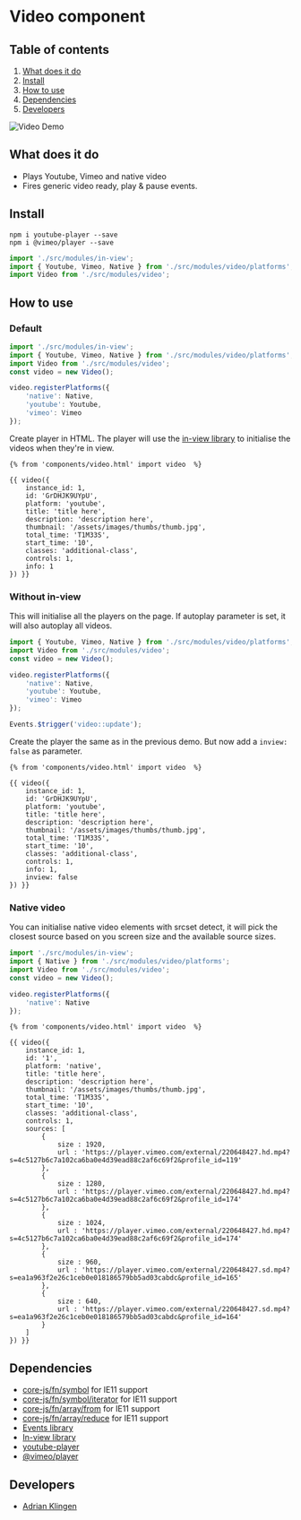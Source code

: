 
# Video component

## Table of contents
1. [What does it do](#markdown-header-what-does-it-do)
2. [Install](#markdown-header-install)
3. [How to use](#markdown-header-how-to-use)
4. [Dependencies](#markdown-header-dependencies)
5. [Developers](#markdown-header-developers)

![Video Demo](./_demo/video.gif)

## What does it do
* Plays Youtube, Vimeo and native video
* Fires generic video ready, play & pause events.

## Install
```node
npm i youtube-player --save
npm i @vimeo/player --save
```
```javascript
import './src/modules/in-view';
import { Youtube, Vimeo, Native } from './src/modules/video/platforms';
import Video from './src/modules/video';
```

## How to use

### Default

```javascript
import './src/modules/in-view';
import { Youtube, Vimeo, Native } from './src/modules/video/platforms';
import Video from './src/modules/video';
const video = new Video();

video.registerPlatforms({
    'native': Native,
    'youtube': Youtube,
    'vimeo': Vimeo
});
```

Create player in HTML. The player will use the [in-view library](/utilities/in-view/) to initialise the videos when they're in view.
```htmlmixed
{% from 'components/video.html' import video  %}

{{ video({
    instance_id: 1,
    id: 'GrDHJK9UYpU',
    platform: 'youtube',
    title: 'title here',
    description: 'description here',
    thumbnail: '/assets/images/thumbs/thumb.jpg',
    total_time: 'T1M33S',
    start_time: '10',
    classes: 'additional-class',
    controls: 1,
    info: 1
}) }}
```

### Without in-view
This will initialise all the players on the page. If autoplay parameter is set, it will also autoplay all videos.
```javascript
import { Youtube, Vimeo, Native } from './src/modules/video/platforms';
import Video from './src/modules/video';
const video = new Video();

video.registerPlatforms({
    'native': Native,
    'youtube': Youtube,
    'vimeo': Vimeo
});

Events.$trigger('video::update');
```

Create the player the same as in the previous demo. But now add a `inview: false` as parameter.
```htmlmixed
{% from 'components/video.html' import video  %}

{{ video({
    instance_id: 1,
    id: 'GrDHJK9UYpU',
    platform: 'youtube',
    title: 'title here',
    description: 'description here',
    thumbnail: '/assets/images/thumbs/thumb.jpg',
    total_time: 'T1M33S',
    start_time: '10',
    classes: 'additional-class',
    controls: 1,
    info: 1,
    inview: false
}) }}
```

### Native video
You can initialise native video elements with srcset detect, it will pick the closest source based on you screen size and the available source sizes.
```javascript
import './src/modules/in-view';
import { Native } from './src/modules/video/platforms';
import Video from './src/modules/video';
const video = new Video();

video.registerPlatforms({
    'native': Native
});
```

```htmlmixed
{% from 'components/video.html' import video  %}

{{ video({
    instance_id: 1,
    id: '1',
    platform: 'native',
    title: 'title here',
    description: 'description here',
    thumbnail: '/assets/images/thumbs/thumb.jpg',
    total_time: 'T1M33S',
    start_time: '10',
    classes: 'additional-class',
    controls: 1,
    sources: [
        {
            size : 1920,
            url : 'https://player.vimeo.com/external/220648427.hd.mp4?s=4c5127b6c7a102ca6ba0e4d39ead88c2af6c69f2&profile_id=119'
        },
        {
            size : 1280,
            url : 'https://player.vimeo.com/external/220648427.hd.mp4?s=4c5127b6c7a102ca6ba0e4d39ead88c2af6c69f2&profile_id=174'
        },
        {
            size : 1024,
            url : 'https://player.vimeo.com/external/220648427.hd.mp4?s=4c5127b6c7a102ca6ba0e4d39ead88c2af6c69f2&profile_id=174'
        },
        {
            size : 960,
            url : 'https://player.vimeo.com/external/220648427.sd.mp4?s=ea1a963f2e26c1ceb0e018186579bb5ad03cabdc&profile_id=165'
        },
        {
            size : 640,
            url : 'https://player.vimeo.com/external/220648427.sd.mp4?s=ea1a963f2e26c1ceb0e018186579bb5ad03cabdc&profile_id=164'
        }
    ]
}) }}
```


## Dependencies
* [core-js/fn/symbol](https://www.npmjs.com/package/core-js) for IE11 support
* [core-js/fn/symbol/iterator](https://www.npmjs.com/package/core-js) for IE11 support
* [core-js/fn/array/from](https://www.npmjs.com/package/core-js) for IE11 support
* [core-js/fn/array/reduce](https://www.npmjs.com/package/core-js) for IE11 support
* [Events library](/utilities/events/)
* [In-view library](/utilities/in-view/)
* [youtube-player](https://github.com/gajus/youtube-player)
* [@vimeo/player](https://www.npmjs.com/package/@vimeo/player)

## Developers
* [Adrian Klingen](mailto:adrian@tamtam.nl)
